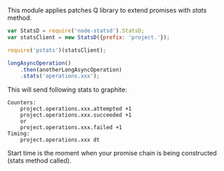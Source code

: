This module applies patches Q library to extend promises with *stats* method. 


```javascript
var StatsD = require('node-statsd').StatsD;
var statsClient = new StatsD({prefix: 'project.'});

require('pstats')(statsClient);

longAsyncOperation()
    .then(anotherLongAsyncOperation)
    .stats('operations.xxx');
```

This will send following stats to graphite:
```
Counters:
    project.operations.xxx.attempted +1
    project.operations.xxx.succeeded +1
    or
    project.operations.xxx.failed +1
Timing:
    project.operations.xxx dt
```

Start time is the moment when your promise chain is being constructed (stats method called). 